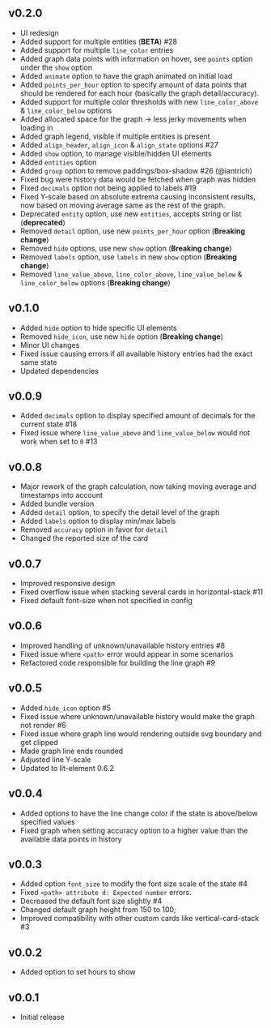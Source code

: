 ## v0.2.0
- UI redesign
- Added support for multiple entities (**BETA**) #28
- Added support for multiple `line_color` entries
- Added graph data points with information on hover, see `points` option under the `show` option
- Added `animate` option to have the graph animated on initial load
- Added `points_per_hour` option to specify amount of data points that should be rendered for each hour (basically the graph detail/accuracy).
- Added support for multiple color thresholds with new `line_color_above` & `line_color_below` options
- Added allocated space for the graph -> less jerky movements when loading in
- Added graph legend, visible if multiple entities is present
- Added `align_header`, `align_icon` & `align_state` options #27
- Added `show` option, to manage visible/hidden UI elements
- Added `entities` option
- Added `group` option to remove paddings/box-shadow #26 (@iantrich)
- Fixed bug were history data would be fetched when graph was hidden
- Fixed `decimals` option not being applied to labels #19
- Fixed Y-scale based on absolute extrema causing inconsistent results, now based on moving average same as the rest of the graph.
- Deprecated `entity` option, use new `entities`, accepts string or list (**deprecated**)
- Removed `detail` option, use new `points_per_hour` option (**Breaking change**)
- Removed `hide` options, use new `show` option (**Breaking change**)
- Removed `labels` option, use `labels` in new `show` option (**Breaking change**)
- Removed `line_value_above`, `line_color_above`, `line_value_below` & `line_color_below` options (**Breaking change**)

## v0.1.0
- Added `hide` option to hide specific UI elements
- Removed `hide_icon`, use new `hide` option (**Breaking change**)
- Minor UI changes
- Fixed issue causing errors if all available history entries had the exact same state
- Updated dependencies

## v0.0.9
- Added `decimals` option to display specified amount of decimals for the current state #18
- Fixed issue where `line_value_above` and `line_value_below` would not work when set to `0` #13

## v0.0.8
- Major rework of the graph calculation, now taking moving average and timestamps into account
- Added bundle version
- Added `detail` option, to specify the detail level of the graph
- Added `labels` option to display min/max labels
- Removed `accuracy` option in favor for `detail`
- Changed the reported size of the card

## v0.0.7
- Improved responsive design
- Fixed overflow issue when stacking several cards in horizontal-stack #11
- Fixed default font-size when not specified in config

## v0.0.6
- Improved handling of unknown/unavailable history entries #8
- Fixed issue where `<path>` error would appear in some scenarios
- Refactored code responsible for building the line graph #9

## v0.0.5
- Added `hide_icon` option #5
- Fixed issue where unknown/unavailable history would make the graph not render #6
- Fixed issue where graph line would rendering outside svg boundary and get clipped
- Made graph line ends rounded
- Adjusted line Y-scale
- Updated to lit-element 0.6.2

## v0.0.4
- Added options to have the line change color if the state is above/below specified values
- Fixed graph when setting accuracy option to a higher value than the available data points in history

## v0.0.3
- Added option `font_size` to modify the font size scale of the state #4
- Fixed `<path> attribute d: Expected number` errors.
- Decreased the default font size slightly #4
- Changed default graph height from 150 to 100;
- Improved compatibility with other custom cards like vertical-card-stack #3

## v0.0.2
- Added option to set hours to show

## v0.0.1
- Initial release
